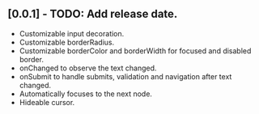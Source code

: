 ## [0.0.1] - TODO: Add release date.

* Customizable input decoration.
* Customizable borderRadius.
* Customizable borderColor and borderWidth for focused and disabled border.
* onChanged to observe the text changed.
* onSubmit to handle submits, validation and navigation after text changed.
* Automatically focuses to the next node.
* Hideable cursor.
